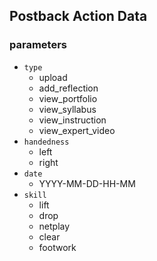 ## Postback Action Data

### parameters

- `type`
  - upload
  - add_reflection
  - view_portfolio
  - view_syllabus
  - view_instruction
  - view_expert_video
- `handedness`
  - left
  - right
- `date`
  - YYYY-MM-DD-HH-MM
- `skill`
  - lift
  - drop
  - netplay
  - clear
  - footwork
